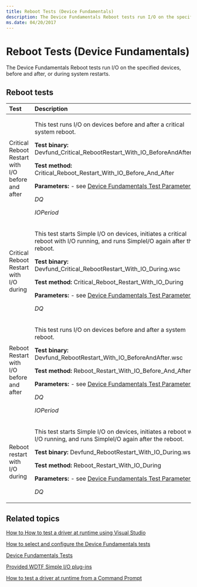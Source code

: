```yaml
---
title: Reboot Tests (Device Fundamentals)
description: The Device Fundamentals Reboot tests run I/O on the specified devices, before and after, or during system restarts.
ms.date: 04/20/2017
---
```


# Reboot Tests (Device Fundamentals)


The Device Fundamentals Reboot tests run I/O on the specified devices, before and after, or during system restarts.

## <span id="reboot_tests"></span><span id="REBOOT_TESTS"></span>Reboot tests


<table>
<colgroup>
<col width="50%" />
<col width="50%" />
</colgroup>
<thead>
<tr class="header">
<th align="left">Test</th>
<th align="left">Description</th>
</tr>
</thead>
<tbody>
<tr class="odd">
<td align="left"><p><span id="Critical_Reboot_Restart_with_I_O_before_and_after"></span><span id="critical_reboot_restart_with_i_o_before_and_after"></span><span id="CRITICAL_REBOOT_RESTART_WITH_I_O_BEFORE_AND_AFTER"></span>Critical Reboot Restart with I/O before and after</p></td>
<td align="left"><p>This test runs I/O on devices before and after a critical system reboot.</p>
<p><strong>Test binary:</strong> Devfund_Critical_RebootRestart_With_IO_BeforeAndAfter.wsc</p>
<p><strong>Test method:</strong> Critical_Reboot_Restart_With_IO_Before_And_After</p>
<p><strong>Parameters:</strong> - see <a href="/windows-hardware/drivers" data-raw-source="[How to select and configure the Device Fundamentals tests](../develop/how-to-select-and-configure-the-device-fundamental-tests.md)">Device Fundamentals Test Parameters</a></p>
<p><em>DQ</em></p>
<p><em>IOPeriod</em></p></td>
</tr>
<tr class="even">
<td align="left"><p><span id="Critical_Reboot_Restart_with_I_O_during"></span><span id="critical_reboot_restart_with_i_o_during"></span><span id="CRITICAL_REBOOT_RESTART_WITH_I_O_DURING"></span>Critical Reboot Restart with I/O during</p></td>
<td align="left"><p>This test starts Simple I/O on devices, initiates a critical reboot with I/O running, and runs SimpleI/O again after the reboot.</p>
<p><strong>Test binary:</strong> Devfund_Critical_RebootRestart_With_IO_During.wsc</p>
<p><strong>Test method:</strong> Critical_Reboot_Restart_With_IO_During</p>
<p><strong>Parameters:</strong> - see <a href="/windows-hardware/drivers" data-raw-source="[How to select and configure the Device Fundamentals tests](../develop/how-to-select-and-configure-the-device-fundamental-tests.md)">Device Fundamentals Test Parameters</a></p>
<p><em>DQ</em></p></td>
</tr>
<tr class="odd">
<td align="left"><p><span id="Reboot_Restart_with_I_O_before_and_after"></span><span id="reboot_restart_with_i_o_before_and_after"></span><span id="REBOOT_RESTART_WITH_I_O_BEFORE_AND_AFTER"></span>Reboot Restart with I/O before and after</p></td>
<td align="left"><p>This test runs I/O on devices before and after a system reboot.</p>
<p><strong>Test binary:</strong> Devfund_RebootRestart_With_IO_BeforeAndAfter.wsc</p>
<p><strong>Test method:</strong> Reboot_Restart_With_IO_Before_And_After</p>
<p><strong>Parameters:</strong> - see <a href="/windows-hardware/drivers" data-raw-source="[How to select and configure the Device Fundamentals tests](../develop/how-to-select-and-configure-the-device-fundamental-tests.md)">Device Fundamentals Test Parameters</a></p>
<p><em>DQ</em></p>
<p><em>IOPeriod</em></p></td>
</tr>
<tr class="even">
<td align="left"><p><span id="Reboot_restart_with_I_O_during"></span><span id="reboot_restart_with_i_o_during"></span><span id="REBOOT_RESTART_WITH_I_O_DURING"></span>Reboot restart with I/O during</p></td>
<td align="left"><p>This test starts Simple I/O on devices, initiates a reboot with I/O running, and runs SimpleI/O again after the reboot.</p>
<p><strong>Test binary:</strong> Devfund_RebootRestart_With_IO_During.wsc</p>
<p><strong>Test method:</strong> Reboot_Restart_With_IO_During</p>
<p><strong>Parameters:</strong> - see <a href="/windows-hardware/drivers" data-raw-source="[How to select and configure the Device Fundamentals tests](../develop/how-to-select-and-configure-the-device-fundamental-tests.md)">Device Fundamentals Test Parameters</a></p>
<p><em>DQ</em></p></td>
</tr>
</tbody>
</table>

 

## <span id="related_topics"></span>Related topics


[How to How to test a driver at runtime using Visual Studio](/windows-hardware/drivers)

[How to select and configure the Device Fundamentals tests](../develop/how-to-select-and-configure-the-device-fundamental-tests.md)

[Device Fundamentals Tests](device-fundamentals-tests.md)

[Provided WDTF Simple I/O plug-ins](../wdtf/provided-wdtf-simpleio-plug-ins.md)

[How to test a driver at runtime from a Command Prompt](/windows-hardware/drivers)

